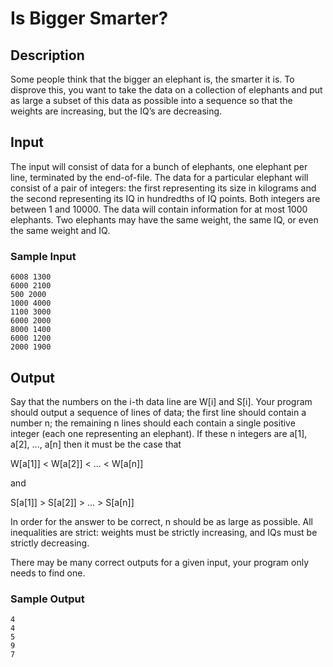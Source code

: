 # Is Bigger Smarter?

## Description

Some people think that the bigger an elephant is, the smarter it is. To
disprove this, you want to take the data on a collection of elephants and put
as large a subset of this data as possible into a sequence so that the weights
are increasing, but the IQ’s are decreasing.


## Input

The input will consist of data for a bunch of elephants, one elephant per line,
terminated by the end-of-file. The data for a particular elephant will consist
of a pair of integers: the first representing its size in kilograms and the
second representing its IQ in hundredths of IQ points. Both integers are between
1 and 10000. The data will contain information for at most 1000 elephants. Two
elephants may have the same weight, the same IQ, or even the same weight and IQ.

### Sample Input

```
6008 1300
6000 2100
500 2000
1000 4000
1100 3000
6000 2000
8000 1400
6000 1200
2000 1900
```


## Output

Say that the numbers on the i-th data line are W[i] and S[i]. Your program
should output a sequence of lines of data; the first line should contain a
number n; the remaining n lines should each contain a single positive integer
(each one representing an elephant). If these n integers are
a[1], a[2], ..., a[n] then it must be the case that

W[a[1]] < W[a[2]] < ... < W[a[n]]

and

S[a[1]] > S[a[2]] > ... > S[a[n]]

In order for the answer to be correct, n should be as large as possible. All
inequalities are strict: weights must be strictly increasing, and IQs must be
strictly decreasing.

There may be many correct outputs for a given input, your program only needs to
find one.

### Sample Output

```
4
4
5
9
7
```
